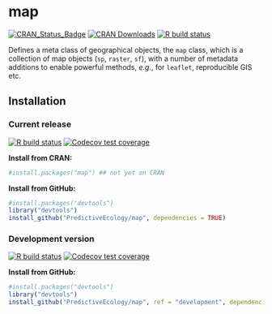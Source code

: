 # map

<!-- badges: start -->
[![CRAN_Status_Badge](http://www.r-pkg.org/badges/version/map)](https://cran.r-project.org/package=map)
[![CRAN Downloads](http://cranlogs.r-pkg.org/badges/grand-total/map)](https://cran.r-project.org/package=map)
[![R build status](https://github.com/PredictiveEcology/map/workflows/R-CMD-check/badge.svg)](https://github.com/PredictiveEcology/map/actions)
<!-- badges: end -->

Defines a meta class of geographical objects, the `map` class, which is a collection of map objects (`sp`, `raster`, `sf`), with a number of metadata additions to enable powerful methods, *e.g.*, for `leaflet`, reproducible GIS etc.

## Installation

### Current release

[![R build status](https://github.com/PredictiveEcology/map/workflows/R-CMD-check/badge.svg?branch=master)](https://github.com/PredictiveEcology/map/actions)
[![Codecov test coverage](https://codecov.io/gh/PredictiveEcology/map/branch/master/graph/badge.svg)](https://app.codecov.io/gh/PredictiveEcology/map?branch=master)

**Install from CRAN:**

```r
#install.packages("map") ## not yet on CRAN
```

**Install from GitHub:**
    
```r
#install.packages("devtools")
library("devtools")
install_github("PredictiveEcology/map", dependencies = TRUE) 
```

### Development version

[![R build status](https://github.com/PredictiveEcology/map/workflows/R-CMD-check/badge.svg?branch=development)](https://github.com/PredictiveEcology/map/actions)
[![Codecov test coverage](https://codecov.io/gh/PredictiveEcology/map/branch/development/graph/badge.svg)](https://app.codecov.io/gh/PredictiveEcology/map?branch=development)

**Install from GitHub:**

```r
#install.packages("devtools")
library("devtools")
install_github("PredictiveEcology/map", ref = "development", dependencies = TRUE) 
```
